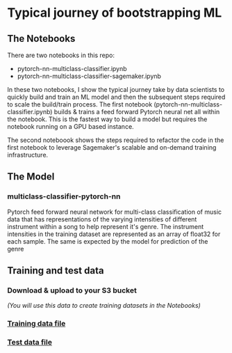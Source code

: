 # Typical journey of bootstrapping ML
## The Notebooks
There are two notebooks in this repo:  
- pytorch-nn-multiclass-classifier.ipynb
- pytorch-nn-multiclass-classifier-sagemaker.ipynb

In these two notebooks, I show the typical journey take by data scientists to quickly build and train an ML model and then the subsequent steps required to scale the build/train process. The first notebook (pytorch-nn-multiclass-classifier.ipynb) builds & trains a feed forward Pytorch neural net all within the notebook. This is the fastest way to build a model but requires the notebook running on a GPU based instance. 

The second noteboook shows the steps required to refactor the code in the first notebook to leverage Sagemaker's scalable and on-demand training infrastructure. 

## The Model  
### multiclass-classifier-pytorch-nn  

Pytorch feed forward neural network for multi-class classification of music data that has representations of the varying intensities of different instrument within a song to help represent it's genre. The instrument intensities in the training dataset are represented as an array of float32 for each sample. The same is expected by the model for prediction of the genre

## Training and test data  
### Download & upload to your S3 bucket
*(You will use this data to create training datasets in the Notebooks)*
### [Training data file](https://d3k4zua8ad0xio.cloudfront.net/pytorch-multiclass/data/DL1_Train.pkl)
### [Test data file](https://d3k4zua8ad0xio.cloudfront.net/pytorch-multiclass/data/DL1_Test.pkl)
